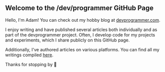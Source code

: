 ## Welcome to the /dev/programmer GitHub Page

Hello, I'm Adam! You can check out my hobby blog at [devprogrammer.com](https://devprogrammer.com).

I enjoy writing and have published several articles both individually and as part of the devprogrammer project. Often, I develop code for my projects and experiments, which I share publicly on this GitHub page.

Additionally, I've authored articles on various platforms. You can find all my writings compiled [here](https://devprogrammercom.github.io/).

Thanks for stopping by 👋
